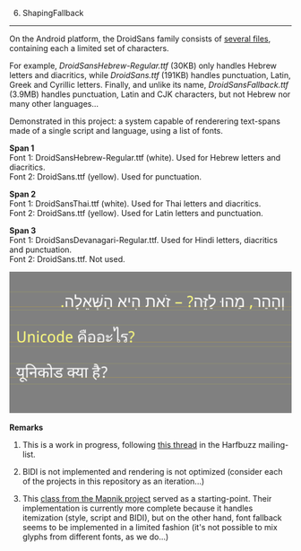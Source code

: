 6. ShapingFallback
---------------

On the Android platform, the DroidSans family consists of [several files](https://github.com/arielm/Unicode/tree/master/fonts), containing each a limited set of characters.  

For example, *DroidSansHebrew-Regular.ttf* (30KB) only handles Hebrew letters and diacritics, while *DroidSans.ttf* (191KB) handles punctuation, Latin, Greek and Cyrillic letters. Finally, and unlike its name, *DroidSansFallback.ttf* (3.9MB) handles punctuation, Latin and CJK characters, but not Hebrew nor many other languages...

Demonstrated in this project: a system capable of renderering text-spans made of a single script and language, using a list of fonts.  

**Span 1**  
Font 1: DroidSansHebrew-Regular.ttf (white). Used for Hebrew letters and diacritics.  
Font 2: DroidSans.ttf (yellow). Used for punctuation.  

**Span 2**  
Font 1: DroidSansThai.ttf (white). Used for Thai letters and diacritics.  
Font 2: DroidSans.ttf (yellow). Used for Latin letters and punctuation.  

**Span 3**  
Font 1: DroidSansDevanagari-Regular.ttf. Used for Hindi letters, diacritics and punctuation.  
Font 2: DroidSans.ttf. Not used.

![Screenshot](screenshot.png)

**Remarks**  

1. This is a work in progress, following [this thread](http://www.mail-archive.com/harfbuzz@lists.freedesktop.org/msg03191.html) in the Harfbuzz mailing-list.

2. BIDI is not implemented and rendering is not optimized (consider each of the projects in this repository as an iteration...)

3. This [class from the Mapnik project](https://github.com/mapnik/mapnik/blob/64d5153aeaeb1c9e736bfead297dfea39b066d2c/include/mapnik/text/harfbuzz_shaper.hpp) served as a starting-point. Their implementation is currently more complete because it handles itemization (style, script and BIDI), but on the other hand, font fallback seems to be implemented in a limited fashion (it's not possible to mix glyphs from different fonts, as we do...)

